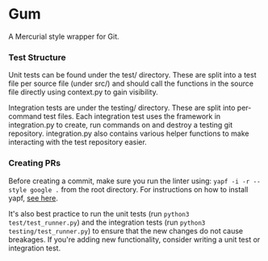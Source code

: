 # Gum
A Mercurial style wrapper for Git.

### Test Structure
Unit tests can be found under the test/ directory. These are split into a test file per source file (under src/) and should call the functions in the source file directly using context.py to gain visibility.

Integration tests are under the testing/ directory. These are split into per-command test files. Each integration test uses the framework in integration.py to create, run commands on and destroy a testing git repository. integration.py also contains various helper functions to make interacting with the test repository easier.

### Creating PRs
Before creating a commit, make sure you run the linter using:
`yapf -i -r --style google .` from the root directory.
For instructions on how to install yapf, [see here](https://github.com/google/yapf#installation).

It's also best practice to run the unit tests (run `python3 test/test_runner.py`) and the integration tests (run `python3 testing/test_runner.py`) to ensure that the new changes do not cause breakages. If you're adding new functionality, consider writing a unit test or integration test.
